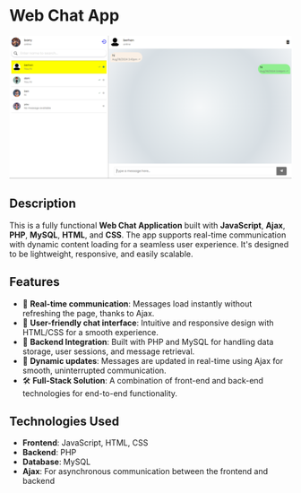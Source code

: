 # Web Chat App

![img](php/images/chat.png)

## Description

This is a fully functional **Web Chat Application** built with **JavaScript**, **Ajax**, **PHP**, **MySQL**, **HTML**, and **CSS**. The app supports real-time communication with dynamic content loading for a seamless user experience. It's designed to be lightweight, responsive, and easily scalable.

## Features

- 📡 **Real-time communication**: Messages load instantly without refreshing the page, thanks to Ajax.
- 💬 **User-friendly chat interface**: Intuitive and responsive design with HTML/CSS for a smooth experience.
- 📂 **Backend Integration**: Built with PHP and MySQL for handling data storage, user sessions, and message retrieval.
- 🔄 **Dynamic updates**: Messages are updated in real-time using Ajax for smooth, uninterrupted communication.
- 🛠️ **Full-Stack Solution**: A combination of front-end and back-end technologies for end-to-end functionality.

## Technologies Used

- **Frontend**: JavaScript, HTML, CSS
- **Backend**: PHP
- **Database**: MySQL
- **Ajax**: For asynchronous communication between the frontend and backend

 
